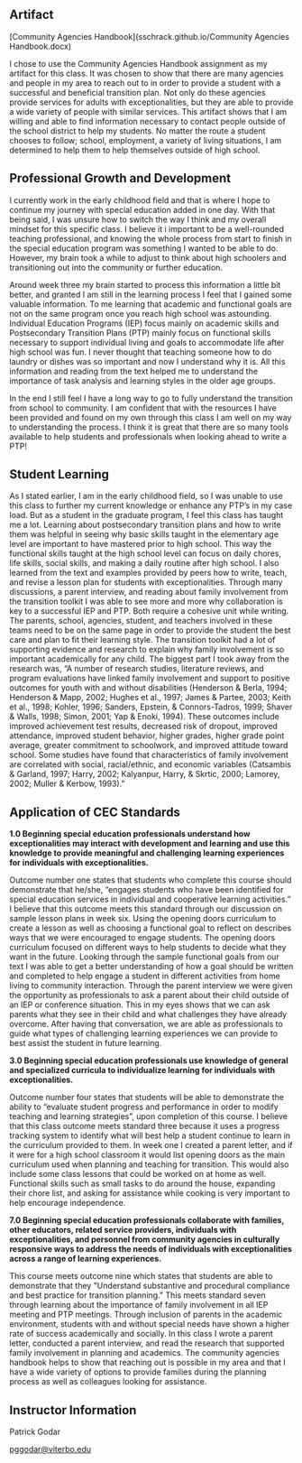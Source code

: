 
## Artifact

[Community Agencies Handbook](sschrack.github.io/Community Agencies Handbook.docx)

I chose to use the Community Agencies Handbook assignment as my artifact for this class. It was chosen to show that there are many agencies and people in my area to reach out to in order to provide a student with a successful and beneficial transition plan. Not only do these agencies provide services for adults with exceptionalities, but they are able to provide a wide variety of people with similar services. This artifact shows that I am willing and able to find information necessary to contact people outside of the school district to help my students. No matter the route a student chooses to follow; school, employment, a variety of living situations, I am determined to help them to help themselves outside of high school. 

## Professional Growth and Development

I currently work in the early childhood field and that is where I hope to continue my journey with special education added in one day. With that being said, I was unsure how to switch the way I think and my overall mindset for this specific class. I believe it i important to be a well-rounded teaching professional, and knowing the whole process from start to finish in the special education program was something I wanted to be able to do. However, my brain took a while to adjust to think about high schoolers and transitioning out into the community or further education.

Around week three my brain started to process this information a little bit better, and granted I am still in the learning process I feel that I gained some valuable information. To me learning that academic and functional goals are not on the same program once you reach high school was astounding. Individual Education Programs (IEP) focus mainly on academic skills and Postsecondary Transition Plans (PTP) mainly focus on functional skills necessary to support individual living and goals to accommodate life after high school was fun. I never thought that teaching someone how to do laundry or dishes was so important and now I understand why it is. All this information and reading from the text helped me to understand the importance of task analysis and learning styles in the older age groups.

In the end I still feel I have a long way to go to fully understand the transition from school to community. I am confident that with the resources I have been provided and found on my own through this class I am well on my way to understanding the process. I think it is great that there are so many tools available to help students and professionals when looking ahead to write a PTP!

## Student Learning

As I stated earlier, I am in the early childhood field, so I was unable to use this class to further my current knowledge or enhance any PTP’s in my case load. But as a student in the graduate program, I feel this class has taught me a lot. Learning about postsecondary transition plans and how to write them was helpful in seeing why basic skills taught in the elementary age level are important to have mastered prior to high school. This way the functional skills taught at the high school level can focus on daily chores, life skills, social skills, and making a daily routine after high school. I also learned from the text and examples provided by peers how to write, teach, and revise a lesson plan for students with exceptionalities. Through many discussions, a parent interview, and reading about family involvement from the transition toolkit I was able to see more and more why collaboration is key to a successful IEP and PTP. Both require a cohesive unit while writing. The parents, school, agencies, student, and teachers involved in these teams need to be on the same page in order to provide the student the best care and plan to fit their learning style. The transition toolkit had a lot of supporting evidence and research to explain why family involvement is so important academically for any child. The biggest part I took away from the research was, “A number of research studies, literature reviews, and program evaluations have linked family involvement and support to positive outcomes for youth with and without disabilities (Henderson & Berla, 1994; Henderson & Mapp, 2002; Hughes et al., 1997; James & Partee, 2003; Keith et al., 1998; Kohler, 1996; Sanders, Epstein, & Connors-Tadros, 1999; Shaver & Walls, 1998; Simon, 2001; Yap & Enoki, 1994). These outcomes include improved achievement test results, decreased risk of dropout, improved attendance, improved student behavior, higher grades, higher grade point average, greater commitment to schoolwork, and improved attitude toward school. Some studies have found that characteristics of family involvement are correlated with social, racial/ethnic, and economic variables (Catsambis & Garland, 1997; Harry, 2002; Kalyanpur, Harry, & Skrtic, 2000; Lamorey, 2002; Muller & Kerbow, 1993).”

## Application of CEC Standards

**1.0 Beginning special education professionals understand how exceptionalities may interact with development and learning and use this knowledge to provide meaningful and challenging learning experiences for individuals with exceptionalities.**

Outcome number one states that students who complete this course should demonstrate that he/she, “engages students who have been identified for special education services in individual and cooperative learning activities.” I believe that this outcome meets this standard through our discussion on sample lesson plans in week six. Using the opening doors curriculum to create a lesson as well as choosing a functional goal to reflect on describes ways that we were encouraged to engage students. The opening doors curriculum focused on different ways to help students to decide what they want in the future. Looking through the sample functional goals from our text I was able to get a better understanding of how a goal should be written and completed to help engage a student in different activities from home living to community interaction. Through the parent interview we were given the opportunity as professionals to ask a parent about their child outside of an IEP or conference situation. This in my eyes shows that we can ask parents what they see in their child and what challenges they have already overcome. After having that conversation, we are able as professionals to guide what types of challenging learning experiences we can provide to best assist the student in future learning. 

**3.0 Beginning special education professionals use knowledge of general and specialized curricula to individualize learning for individuals with exceptionalities.**
	
Outcome number four states that students will be able to demonstrate the ability to “evaluate student progress and performance in order to modify teaching and learning strategies”, upon completion of this course. I believe that this class outcome meets standard three because it uses a progress tracking system to identify what will best help a student continue to learn in the curriculum provided to them. In week one I created a parent letter, and if it were for a high school classroom it would list opening doors as the main curriculum used when planning and teaching for transition. This would also include some class lessons that could be worked on at home as well. Functional skills such as small tasks to do around the house, expanding their chore list, and asking for assistance while cooking is very important to help encourage independence. 

**7.0 Beginning special education professionals collaborate with families, other educators, related service providers, individuals with exceptionalities, and personnel from community agencies in culturally responsive ways to address the needs of individuals with exceptionalities across a range of learning experiences.**

This course meets outcome nine which states that students are able to demonstrate that they "Understand substantive and procedural compliance and best practice for transition planning." This meets standard seven through learning about the importance of family involvement in all IEP meeting and PTP meetings. Through inclusion of parents in the academic environment, students with and without special needs have shown a higher rate of success academically and socially. In this class I wrote a parent letter, conducted a parent interview, and read the research that supported family involvement in planning and academics. The community agencies handbook helps to show that reaching out is possible in my area and that I have a wide variety of options to provide families during the planning process as well as colleagues looking for assistance. 

## Instructor Information

Patrick Godar

pggodar@viterbo.edu 
